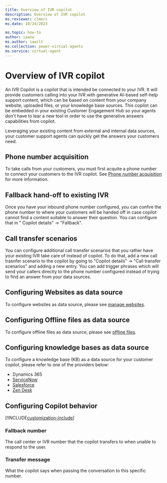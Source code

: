 ```yaml
---
title: Overview of IVR copilot
description: Overview of IVR copilot
ms.reviewer: clmori
ms.date: 10/24/2023

ms.topic: how-to
author: iaanw
ms.author: iawilt
ms.collection: power-virtual-agents
ms.service: virtual-agent
---
```



# Overview of IVR copilot

An IVR Copilot is a copilot that is intended be connected to your IVR. It will provide customers calling into your IVR with generative AI-based self-help support content, which can be based on content from your company website, uploaded files, or your knowledge base sources. This copilot can be embedded in your existing Customer Engagement Hub so your agents don't have to lear a new tool in order to use the generative answers capabilities from copilot.

Leveraging your existing content from external and internal data sources, your customer support agents can quickly get the answers your customers need.

## Phone number acquisition
To take calls from your customers, you must first acquite a phone number to connect your customers to the IVR copilot. See [Phone number acquisition](ivr-copilot-phone-acquisition.md) for more information.

## Fallback hand-off to existing IVR
Once you have your inbound phone number configured, you can confire the phone number to where your customers will be handed off in case copilot cannot find a content suitable to answer their question. You can configure that in " Copilot details" -> "Fallback".

## Call transfer scenarios
You can configure additional call transfer scenarios that you rather have your existing IVR take care of instead of copilot. To do that, add a new call trasnfer scenario to the copilot by going to "Copilot details" -> "Call transfer scenarios"  and adding a new entry. You can add trigger phrases which will send your callers directly to the phone number configured instead of trying to find an answer from your data sources.

## Configuring Websites as data source
To configure websites as data source, please see [manage websites](data-management-websites.md).

## Configuring Offline files as data source
To configure offline files as data source, please see [offline files](data-management-offline-files.md).

## Configuring knowledge bases as data source
To configure a knowledge base (KB) as a data source for your customer copilot, please refer to one of the providers below:
- Dynamics 365
- [ServiceNow](servicenow/sc-servicenow-kb.md)
- [Salesforce](salesforce/sc-salesforce-kb.md)
- [Zen Desk](zendesk/sc-zendesk-mb.md)

## Configuring Copilot behavior
[!INCLUDE[customization-include](include-copilot-base-customization.md)]

### Fallback number
The call center or IVR number that the copilot transfers to when unable to respond to the user.

### Transfer message
What the copilot says when passing the conversation to this specific number.
